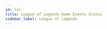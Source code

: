 ```yaml
---
id: lol
title: League of Legends Game Events Status
sidebar_label: League of Legends
---
```


<meta http-equiv="Content-Type" content="text/html charset=utf-8"/>
<!-- importing React -->
<script src="https://unpkg.com/react@15/dist/react.js"></script>
<!-- importing React-Dom -->
<script src="https://unpkg.com/react-dom@15/dist/react-dom.js"></script>
<!-- importing babel for jsx -->
<script src=" https://unpkg.com/babel-standalone@6/babel.min.js"></script>
<!-- importing the remarkable plugin -->
<script src="https://cdnjs.cloudflare.com/ajax/libs/remarkable/1.7.1/remarkable.js"></script>
<!-- importing games metadata -->
<script src="/developers-site/js/games_metadata.js"></script>

<div id="gameEventsStatus">
  <script> const GameID = 5426 </script>
  <script type="text/jsx" src="/developers-site/jsx/specificGameEventsStatus.jsx"></script>
</div>